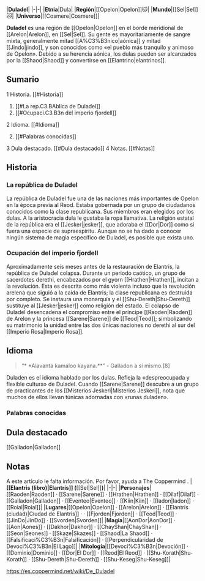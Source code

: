 

|**Duladel**|
|-|-|
|**Etnia**|Dula|
|**Región**|[[Opelon\|Opelon]]🐱︎|
|**Mundo**|[[Sel\|Sel]]🐱︎|
|**Universo**|[[Cosmere\|Cosmere]]|

**Duladel** es una región de [[Opelon\|Opelon]] en el borde meridional de [[Arelon\|Arelon]], en [[Sel\|Sel]]. Su gente es mayoritariamente de sangre mixta, generalmente mitad [[A%C3%B3nico\|aónica]] y mitad [[Jindo\|jindo]], y son conocidos como «el pueblo más tranquilo y animoso de Opelon». Debido a su herencia aónica, los dulas pueden ser alcanzados por la [[Shaod\|Shaod]] y convertirse en [[Elantrino\|elantrinos]].

## Sumario

1 Historia. [[#Historia]] 

1. [[#La rep.C3.BAblica de Duladel]] 
1. [[#Ocupaci.C3.B3n del imperio fjordell]] 


2 Idioma. [[#Idioma]] 

2. [[#Palabras conocidas]] 


3 Dula destacado. [[#Dula destacado]] 
4 Notas. [[#Notas]] 


## Historia
### La república de Duladel
La república de Duladel fue una de las naciones más importantes de Opelon en la época previa al Reod. Estaba gobernada por un grupo de ciudadanos conocidos como la clase republicana. Sus miembros eran elegidos por los dulas. A la aristocracia dula le gustaba la ropa llamativa. La religión estatal de la república era el [[Jesker\|jesker]], que adoraba el [[Dor\|Dor]] como si fuera una especie de supraespíritu. Aunque no se ha dado a conocer ningún sistema de magia específico de Duladel, es posible que exista uno.

### Ocupación del imperio fjordell
Aproximadamente seis meses antes de la restauración de Elantris, la república de Duladel colapsa. Durante un periodo caótico, un grupo de sacerdotes derethi, encabezados por el gyorn [[Hrathen\|Hrathen]], incitan a la revolución. Esta es descrita como más violenta incluso que la revolución arelena que siguió a la caída de Elantris; la clase republicana es destruida por completo. Se instaura una monarquía y el [[Shu-Dereth\|Shu-Dereth]] sustituye al [[Jesker\|jesker]] como religión del estado. El colapso de Duladel desencadena el compromiso entre el príncipe [[Raoden\|Raoden]] de Arelon y la princesa [[Sarene\|Sarene]] de [[Teod\|Teod]]; simbolizando su matrimonio la unidad entre las dos únicas naciones no derethi al sur del [[Imperio Rosa\|Imperio Rosa]].

## Idioma
>“* *Alavanta kamaloo kayana.**”
\- Galladon a sí mismo.[8]


Duladen es el idioma hablado por los dulas. Refleja la «despreocupada y flexible cultura» de Duladel.
Cuando [[Sarene\|Sarene]] descubre a un grupo de practicantes de los [[Misterios Jeskeri\|Misterios Jeskeri]], nota que muchos de ellos llevan túnicas adornadas con «runas duladen».

### Palabras conocidas

## Dula destacado
[[Galladon\|Galladon]]
## Notas

A este artículo le falta información. Por favor, ayuda a The Coppermind .
|**[[Elantris (libro)\|Elantris]] (**[[Sel\|Sel]]**)**|
|-|-|
|**Personajes**|[[Raoden\|Raoden]] · [[Sarene\|Sarene]] · [[Hrathen\|Hrathen]] · [[Dilaf\|Dilaf]] · [[Galladon\|Galladon]] · [[Eventeo\|Eventeo]] · [[Kiin\|Kiin]] · [[Iadon\|Iadon]] · [[Roial\|Roial]]|
|**Lugares**|[[Opelon\|Opelon]] · [[Arelon\|Arelon]] · [[Elantris (ciudad)\|Ciudad de Elantris]] ·  · [[Fjorden\|Fjorden]] · [[Teod\|Teod]] · [[JinDo\|JinDo]] · [[Svorden\|Svorden]]|
|**Magia**|[[AonDor\|AonDor]] · [[Aon\|Aones]] · [[Dakhor\|Dakhor]] · [[ChayShan\|ChayShan]] · [[Seon\|Seones]] · [[Skaze\|Skazes]] · [[Shaod\|La Shaod]] · [[Falsificaci%C3%B3n\|Falsificación]] · [[Perpendicularidad de Devoci%C3%B3n\|El Lago]]|
|**Mitología**|[[Devoci%C3%B3n\|Devoción]] · [[Dominio\|Dominio]] · [[Dor\|El Dor]] · [[Reod\|El Reod]] · [[Shu-Korath\|Shu-Korath]] · [[Shu-Dereth\|Shu-Dereth]] · [[Shu-Keseg\|Shu-Keseg]]|



https://es.coppermind.net/wiki/De_Duladel